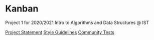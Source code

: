 # Kanban

Project 1 for 2020/2021 Intro to Algorithms and Data Structures @ IST

[Project Statement](docs/statement.pdf)
[Style Guidelines](docs/guidelines.pdf)
[Community Tests](https://github.com/diogotcorreia/kanban-iaed-tests)
